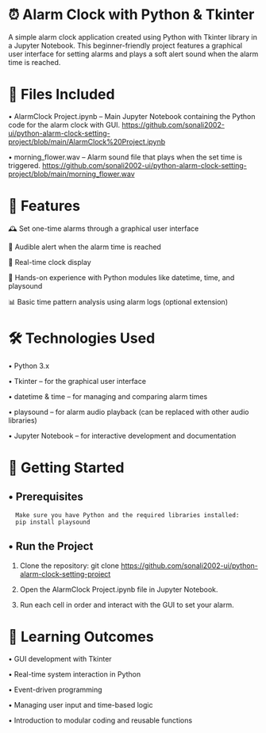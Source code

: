 # ⏰ Alarm Clock with Python & Tkinter

A simple alarm clock application created using Python with Tkinter library in a Jupyter Notebook. This beginner-friendly project features a graphical user interface for setting alarms and plays a soft alert sound when the alarm time is reached.



# 📁 Files Included

•	AlarmClock Project.ipynb – Main Jupyter Notebook containing the Python code for the alarm clock with GUI.
      https://github.com/sonali2002-ui/python-alarm-clock-setting-project/blob/main/AlarmClock%20Project.ipynb
      

•	morning_flower.wav – Alarm sound file that plays when the set time is triggered.
      https://github.com/sonali2002-ui/python-alarm-clock-setting-project/blob/main/morning_flower.wav
      


# 📌 Features

🕰️ Set one-time alarms through a graphical user interface

🔔 Audible alert when the alarm time is reached

📅 Real-time clock display

🧠 Hands-on experience with Python modules like datetime, time, and playsound

📊 Basic time pattern analysis using alarm logs (optional extension)



# 🛠️ Technologies Used

•	Python 3.x

•	Tkinter – for the graphical user interface

•	datetime & time – for managing and comparing alarm times

•	playsound – for alarm audio playback (can be replaced with other audio libraries)

•	Jupyter Notebook – for interactive development and documentation




# 🚀 Getting Started

## •	Prerequisites

      Make sure you have Python and the required libraries installed:
      pip install playsound

## •	Run the Project 

1. Clone the repository: git clone https://github.com/sonali2002-ui/python-alarm-clock-setting-project


2. Open the AlarmClock Project.ipynb file in Jupyter Notebook.


3. Run each cell in order and interact with the GUI to set your alarm.



# 🎯 Learning Outcomes

•	GUI development with Tkinter

•	Real-time system interaction in Python

•	Event-driven programming

•	Managing user input and time-based logic

•	Introduction to modular coding and reusable functions
